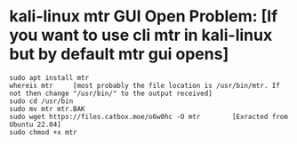 # kali-linux mtr GUI Open Problem:	[If you want to use cli mtr in kali-linux but by default mtr gui opens]
	sudo apt install mtr
	whereis mtr		[most probably the file location is /usr/bin/mtr. If not then change "/usr/bin/" to the output received]
	sudo cd /usr/bin
	sudo mv mtr mtr.BAK
	sudo wget https://files.catbox.moe/o6w0hc -O mtr		[Exracted from Ubuntu 22.04]
	sudo chmod +x mtr
